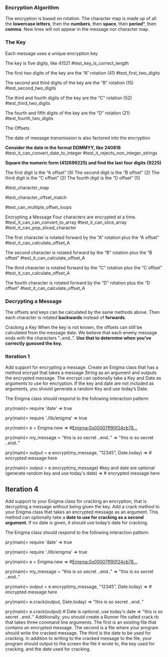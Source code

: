 ### Encryption Algorithm
The encryption is based on rotation. The character map is made up of all the **lowercase letters**, then the **numbers**, then **space**, then **period***, then **comma**. New lines will not appear in the message nor character map.

### The Key
Each message uses a unique encryption key

The key is five digits, like 41521
#test_key_is_correct_length

The first two digits of the key 
are the “A” rotation (41)
#test_first_two_digits

The second and third digits of the key are the “B” rotation (15)
#test_second_two_digits

The third and fourth digits of the key are the “C” rotation (52)
#test_third_two_digits

The fourth and fifth digits of the key are the “D” rotation (21)
#test_fourth_two_digits

The Offsets

The date of message transmission is also factored into the encryption

**Consider the date in the format DDMMYY, like 240818**
#test_it_can_convert_date_to_integer
#test_it_rejects_non_integer_strings

**Square the numeric form (412699225) and find the last four digits (9225)**

The first digit is the “A offset” (9)
The second digit is the “B offset” (2)
The third digit is the “C offset” (2)
The fourth digit is the “D offset” (5)

#test_character_map

#test_character_offset_match

#test_can_multiple_offset_loops


Encrypting a Message
Four characters are encrypted at a time.
#test_it_can_can_convert_to_array
#test_it_can_slice_array
#test_it_can_pop_sliced_character


The first character is rotated forward by the “A” rotation plus the “A offset”
#test_it_can_calculate_offset_A

The second character is rotated forward by the “B” rotation plus the “B offset”
#test_it_can_calculate_offset_A

The third character is rotated forward by the “C” rotation plus the “C offset”
#test_it_can_calculate_offset_A

The fourth character is rotated forward by the “D” rotation plus the “D offset”
#test_it_can_calculate_offset_A






### Decrypting a Message
The offsets and keys can be calculated by the same methods above. Then each character is rotated **backwards** instead of **forwards**.

Cracking a Key
When the key is not known, the offsets can still be calculated from the message date. We believe that each enemy message ends with the characters "..end..". **Use that to determine when you’ve correctly guessed the key.**



### Iteration 1

Add support for encrypting a message. Create an Enigma class that has a method encrypt that takes a message String as an argument and outputs the encrypted message. The encrypt can optionally take a Key and Date as arguments to use for encryption. If the key and date are not included as arguments, you should generate a random Key and use today’s Date.

The Enigma class should respond to the following interaction pattern:

pry(main)> require 'date'
=> true

pry(main)> require './lib/enigma'
=> true

pry(main)> e = Enigma.new
=> #<Enigma:0x00007ff90f24cb78...>

pry(main)> my_message = "this is so secret ..end.."
=> "this is so secret ..end.."

pry(main)> output = e.encrypt(my_message, "12345", Date.today)
=> # encrypted message here

pry(main)> output = e.encrypt(my_message) #key and date are optional (generate random key and use today's date)
=> # encrypted message here



## Iteration 4 
Add support to your Enigma class for cracking an encryption, that is decrypting a message without being given the key. Add a crack method to your Enigma class that takes an encrypted message as an argument. This method can optionally take a **date to use for cracking as a second argument**. If no date is given, it should use today’s date for cracking.

The Enigma class should respond to the following interaction pattern:

pry(main)> require 'date'
=> true

pry(main)> require './lib/enigma'
=> true

pry(main)> e = Enigma.new
=> #<Enigma:0x00007ff90f24cb78...>

pry(main)> my_message = "this is so secret ..end.."
=> "this is so secret ..end.."

pry(main)> output = e.encrypt(my_message, "12345", Date.today)
=> # encrypted message here

pry(main)> e.crack(output, Date.today)
=> "this is so secret ..end.."

pry(main)> e.crack(output) # Date is optional, use today's date
=> "this is so secret ..end.."
Additionally, you should create a Runner file called crack.rb that takes three command line arguments. The first is an existing file that contains an encrypted message. The second is a file where your program should write the cracked message. The third is the date to be used for cracking. In addition to writing to the cracked message to the file, your program should output to the screen the file it wrote to, the key used for cracking, and the date used for cracking.

